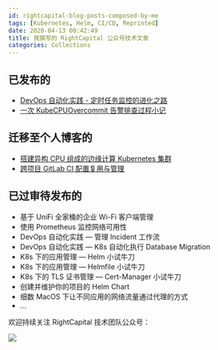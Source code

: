 ```yaml
---
id: rightcapital-blog-posts-composed-by-me
tags: [Kubernetes, Helm, CI/CD, Reprinted]
date: 2020-04-13 00:42:49
title: 我撰写的 RightCapital 公众号技术文章
categories: Collections
---
```


## 已发布的

- [DevOps 自动化实践 - 定时任务监控的进化之路](https://mp.weixin.qq.com/s/GfkBdgfyrT3yCp_ooPpjNg)
- [一次 KubeCPUOvercommit 告警排查过程小记](https://mp.weixin.qq.com/s/Z3mHsouvTr_mtdFGD-vWLg)

## 迁移至个人博客的

- [搭建异构 CPU 组成的边缘计算 Kubernetes 集群](/posts/setup-an-edge-computing-cluster-with-different-archs-of-cpus/)
- [跨项目 GitLab CI 配置复用与管理](/posts/reuse-gitlab-ci-configs-across-projects/)

## 已过审待发布的

- 基于 UniFi 全家桶的企业 Wi-Fi 客户端管理
- 使用 Prometheus 监控网络可用性
- DevOps 自动化实践 — 管理 Incident 工作流
- DevOps 自动化实践 — K8s 自动化执行 Database Migration
- K8s 下的应用管理 — Helm 小试牛刀
- K8s 下的应用管理 — Helmfile 小试牛刀
- K8s 下的 TLS 证书管理 — Cert-Manager 小试牛刀
- 创建并维护你的项目的 Helm Chart
- 细数 MacOS 下让不同应用的网络流量通过代理的方式
- ...

欢迎持续关注 RightCapital 技术团队公众号：

![](/resources/1e13b8d8d8459413efc5c65bfa851d52.png)
